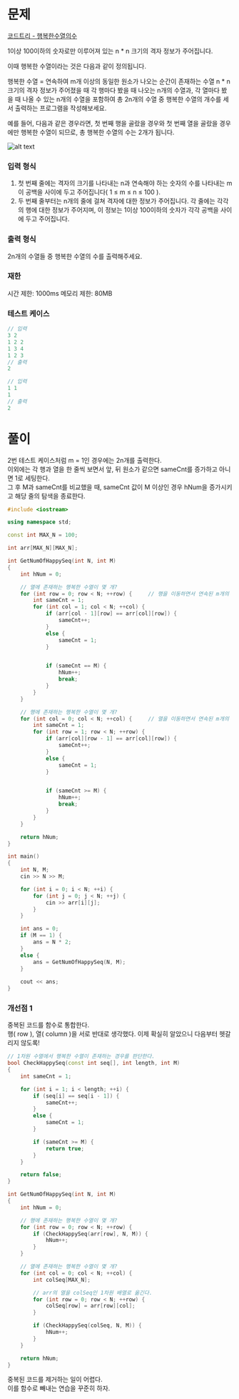 # 문제
[코드트리 - 행복한수열의수](https://www.codetree.ai/missions/2/problems/number-of-happy-sequence?&utm_source=clipboard&utm_medium=text)

1이상 100이하의 숫자로만 이루어져 있는 n * n 크기의 격자 정보가 주어집니다.

이때 행복한 수열이라는 것은 다음과 같이 정의됩니다.

행복한 수열 = 연속하여 m개 이상의 동일한 원소가 나오는 순간이 존재하는 수열
n * n 크기의 격자 정보가 주어졌을 때 각 행마다 봤을 때 나오는 n개의 수열과, 각 열마다 봤을 때 나올 수 있는 n개의 수열을 포함하여 총 2n개의 수열 중 행복한 수열의 개수를 세서 출력하는 프로그램을 작성해보세요.

예를 들어, 다음과 같은 경우라면, 첫 번째 행을 골랐을 경우와 첫 번째 열을 골랐을 경우에만 행복한 수열이 되므로, 총 행복한 수열의 수는 2개가 됩니다.

![alt text](images/240618_행복한수열의개수.png)

### 입력 형식
1. 첫 번째 줄에는 격자의 크기를 나타내는 n과 연속해야 하는 숫자의 수를 나타내는 m이 공백을 사이에 두고 주어집니다( 1 ≤ m ≤ n ≤ 100 ).
2. 두 번째 줄부터는 n개의 줄에 걸쳐 격자에 대한 정보가 주어집니다. 각 줄에는 각각의 행에 대한 정보가 주어지며, 이 정보는 1이상 100이하의 숫자가 각각 공백을 사이에 두고 주어집니다.

### 출력 형식
2n개의 수열들 중 행복한 수열의 수를 출력해주세요.

### 재한
시간 제한: 1000ms
메모리 제한: 80MB

### 테스트 케이스
```cpp
// 입력
3 2
1 2 2
1 3 4
1 2 3
// 출력
2
```
```cpp
// 입력
1 1
1
// 출력
2
```

# 풀이
2번 테스트 케이스처럼 m = 1인 경우에는 2n개를 출력한다.
</br>이외에는 각 행과 열을 한 줄씩 보면서 앞, 뒤 원소가 같으면 sameCnt를 증가하고 아니면 1로 세팅한다.
</br>그 후 M과 sameCnt를 비교했을 때, sameCnt 값이 M 이상인 경우 hNum을 증가시키고 해당 줄의 탐색을 종료한다.

```cpp
#include <iostream>

using namespace std;

const int MAX_N = 100;

int arr[MAX_N][MAX_N];

int GetNumOfHappySeq(int N, int M)
{
	int hNum = 0;

	// 열에 존재하는 행복한 수열이 몇 개?
	for (int row = 0; row < N; ++row) {		// 행을 이동하면서 연속된 m개의 숫자가 같은지 판단
		int sameCnt = 1;
		for (int col = 1; col < N; ++col) {
			if (arr[col - 1][row] == arr[col][row]) {
				sameCnt++;
			}
			else {
				sameCnt = 1;
			}


			if (sameCnt == M) {
				hNum++;
				break;
			}
		}
	}

	// 행에 존재하는 행복한 수열이 몇 개?
	for (int col = 0; col < N; ++col) {		// 열을 이동하면서 연속된 m개의 숫자가 같은지 판단
		int sameCnt = 1;
		for (int row = 1; row < N; ++row) {
			if (arr[col][row - 1] == arr[col][row]) {
				sameCnt++;
			}
			else {
				sameCnt = 1;
			}


			if (sameCnt >= M) {
				hNum++;
				break;
			}
		}
	}

	return hNum;
}

int main()
{
	int N, M;
	cin >> N >> M;

	for (int i = 0; i < N; ++i) {
		for (int j = 0; j < N; ++j) {
			cin >> arr[i][j];
		}
	}

	int ans = 0;
	if (M == 1) {
		ans = N * 2;
	}
	else {
		ans = GetNumOfHappySeq(N, M);
	}
	 
	cout << ans;
}
```

### 개선점 1
중복된 코드를 함수로 통합한다.
</br>행( row ), 열( column )을 서로 반대로 생각했다. 이제 확실히 알았으니 다음부터 헷갈리지 않도록!

```cpp
// 1차원 수열에서 행복한 수열이 존재하는 경우를 판단한다.
bool CheckHappySeq(const int seq[], int length, int M)
{
	int sameCnt = 1;

	for (int i = 1; i < length; ++i) {
		if (seq[i] == seq[i - 1]) {
			sameCnt++;
		}
		else {
			sameCnt = 1;
		}

		if (sameCnt >= M) {
			return true;
		}
	}

	return false;
}

int GetNumOfHappySeq(int N, int M)
{
	int hNum = 0;

	// 행에 존재하는 행복한 수열이 몇 개?
	for (int row = 0; row < N; ++row) {
		if (CheckHappySeq(arr[row], N, M)) {
			hNum++;
		}
	}

	// 열에 존재하는 행복한 수열이 몇 개?
	for (int col = 0; col < N; ++col) {
		int colSeq[MAX_N];

		// arr의 열을 colSeq인 1차원 배열로 옮긴다.
		for (int row = 0; row < N; ++row) {	
			colSeq[row] = arr[row][col];
		}

		if (CheckHappySeq(colSeq, N, M)) {
			hNum++;
		}
	}

	return hNum;
}
```

중복된 코드를 제거하는 일이 어렵다.
</br>이를 함수로 빼내는 연습을 꾸준히 하자.